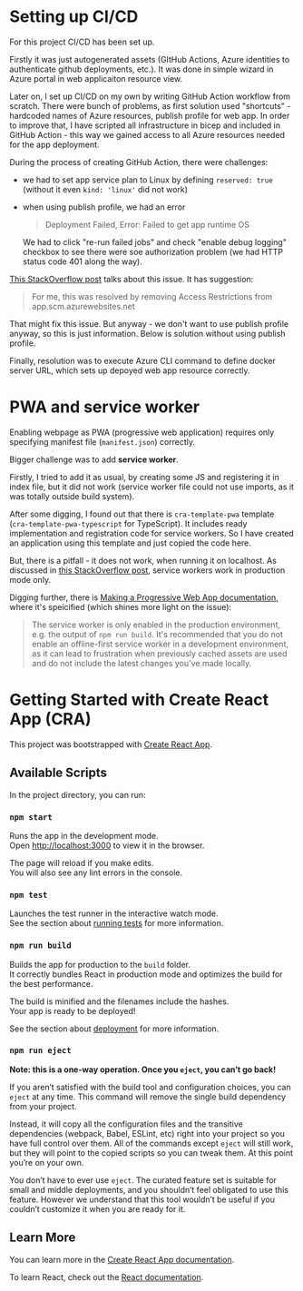 # Setting up CI/CD

For this project CI/CD has been set up.

Firstly it was just autogenerated assets (GItHub Actions, Azure identities to authenticate github deployments, etc.). It was done in simple wizard in Azure portal in web applicaiton resource view.

Later on, I set up CI/CD on my own by writing GitHub Action workflow from scratch. There were bunch of problems, as first solution used "shortcuts" - hardcoded names of Azure resources, publish profile for web app. In order to improve that, I have scripted all infrastructure in bicep and included in GitHub Action - this way we gained access to all Azure resources needed for the app deployment.

During the process of creating GitHub Action, there were challenges:
- we had to set app service plan to Linux by defining `reserved: true` (without it even `kind: 'linux'` did not work)
- when using publish profile, we had an error
  > Deployment Failed, Error: Failed to get app runtime OS

  We had to click "re-run failed jobs" and check "enable debug logging" checkbox to see there were soe authorization problem (we had HTTP status code 401 along the way).

[This StackOverflow post](https://stackoverflow.com/questions/67974780/unable-to-deploy-to-azure-container-using-github-actions-deployment-failed-wit) talks about this issue. It has suggestion:

> For me, this was resolved by removing Access Restrictions from app.scm.azurewebsites.net

That might fix this issue. But anyway - we don't want to use publish profile anyway, so this is just information. Below is solution without using publish profile.

Finally, resolution was to execute Azure CLI command to define docker server URL, which sets up depoyed web app resource correctly.

# PWA and service worker

Enabling webpage as PWA (progressive web application) requires only specifying manifest file (`manifest.json`) correctly.

Bigger challenge was to add **service worker**.

Firstly, I tried to add it as usual, by creating some JS and registering it in index file, but it did not work (service worker file could not use imports, as it was totally outside build system).

After some digging, I found out that there is `cra-template-pwa` template (`cra-template-pwa-typescript` for TypeScript). It includes ready implementation and registration code for service workers. So I have created an application using this template and just copied the code here.

But, there is a pitfall - it does not work, when running it on localhost. As discussed in [this StackOverflow post](https://stackoverflow.com/questions/66997788/create-react-app-pwa-typescript-template-cant-detect-service-worker), service workers work in production mode only.

Digging further, there is [Making a Progressive Web App documentation](https://create-react-app.dev/docs/making-a-progressive-web-app/), where it's speicified (which shines more light on the issue):

> The service worker is only enabled in the production environment, e.g. the output of `npm run build`. It's recommended that you do not enable an offline-first service worker in a development environment, as it can lead to frustration when previously cached assets are used and do not include the latest changes you've made locally.

# Getting Started with Create React App (CRA)

This project was bootstrapped with [Create React App](https://github.com/facebook/create-react-app).

## Available Scripts

In the project directory, you can run:

### `npm start`

Runs the app in the development mode.\
Open [http://localhost:3000](http://localhost:3000) to view it in the browser.

The page will reload if you make edits.\
You will also see any lint errors in the console.

### `npm test`

Launches the test runner in the interactive watch mode.\
See the section about [running tests](https://facebook.github.io/create-react-app/docs/running-tests) for more information.

### `npm run build`

Builds the app for production to the `build` folder.\
It correctly bundles React in production mode and optimizes the build for the best performance.

The build is minified and the filenames include the hashes.\
Your app is ready to be deployed!

See the section about [deployment](https://facebook.github.io/create-react-app/docs/deployment) for more information.

### `npm run eject`

**Note: this is a one-way operation. Once you `eject`, you can’t go back!**

If you aren’t satisfied with the build tool and configuration choices, you can `eject` at any time. This command will remove the single build dependency from your project.

Instead, it will copy all the configuration files and the transitive dependencies (webpack, Babel, ESLint, etc) right into your project so you have full control over them. All of the commands except `eject` will still work, but they will point to the copied scripts so you can tweak them. At this point you’re on your own.

You don’t have to ever use `eject`. The curated feature set is suitable for small and middle deployments, and you shouldn’t feel obligated to use this feature. However we understand that this tool wouldn’t be useful if you couldn’t customize it when you are ready for it.

## Learn More

You can learn more in the [Create React App documentation](https://facebook.github.io/create-react-app/docs/getting-started).

To learn React, check out the [React documentation](https://reactjs.org/).
